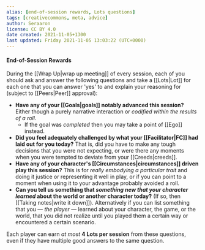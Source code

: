 ```yaml
---
alias: [end-of-session rewards, Lots questions]
tags: [creativecommons, meta, advice]
author: Seraaron
license: CC BY 4.0
date created: 2021-11-05+1300
last updated: Friday 2021-11-05 13:03:22 (UTC+0000)
---
```


#### End-of-Session Rewards

During the [[Wrap Up|wrap up meeting]] of every session, each of you should ask and answer the following questions and take a [[Lots|Lot]] for each one that you can answer 'yes' to and explain your reasoning for (subject to [[Peers|Peer]] approval):
-   **Have any of your [[Goals|goals]] notably advanced this session?** Either though a purely narrative interaction or _codified within the results of a roll_.
	-   If the goal was *completed* then you may take a point of [[Ego]] instead.
-   **Did you feel adequately challenged by what your [[Facilitator|FC]] had laid out for you today?** That is, did you have to make any tough decisions that you were not expecting, or were there any moments when you were tempted to deviate from your [[Creeds|creeds]].
-   **Have any of your character's [[Circumstances|circumstances]] driven play this session?** This is for _really embodying a particular trait_ and doing it justice or representing it well in play, or if you can point to a moment when using it to your advantage probably avoided a roll.
-   **Can you tell us something that _something new that your character learned_ about the world or another character today?** (If so, then [[Taking notes|write it down]]). Alternatively if you can list something that you — _the player_ — learned about your character, the game, or the world, that you did not realize until you played them a certain way or encountered a certain scenario.

Each player can earn *at most* **4 Lots per session** from these questions, even if they have multiple good answers to the same question.